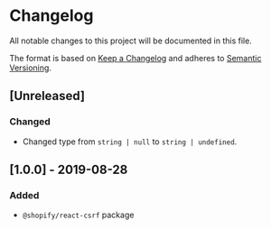# Changelog

All notable changes to this project will be documented in this file.

The format is based on [Keep a Changelog](http://keepachangelog.com/en/1.0.0/)
and adheres to [Semantic Versioning](http://semver.org/spec/v2.0.0.html).

## [Unreleased]

### Changed

- Changed type from `string | null` to `string | undefined`.

## [1.0.0] - 2019-08-28

### Added

- `@shopify/react-csrf` package
